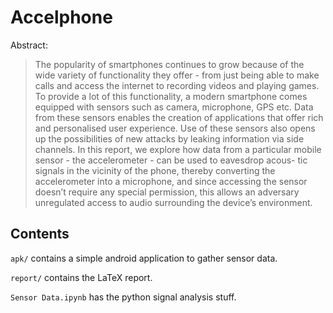 
# Accelphone

Abstract:

> The popularity of smartphones continues to grow because of the wide variety
of functionality they offer - from just being able to make calls and access
the internet to recording videos and playing games. To provide a lot of this
functionality, a modern smartphone comes equipped with sensors such as
camera, microphone, GPS etc. Data from these sensors enables the creation
of applications that offer rich and personalised user experience.
Use of these sensors also opens up the possibilities of new attacks by leaking
information via side channels. In this report, we explore how data from a
particular mobile sensor - the accelerometer - can be used to eavesdrop acous-
tic signals in the vicinity of the phone, thereby converting the accelerometer
into a microphone, and since accessing the sensor doesn’t require any special
permission, this allows an adversary unregulated access to audio surrounding
the device’s environment.

## Contents

`apk/` contains a simple android application to gather sensor data.

`report/` contains the LaTeX report.

`Sensor Data.ipynb` has the python signal analysis stuff.
